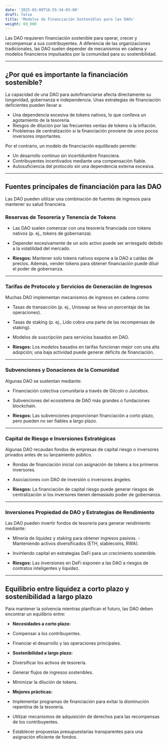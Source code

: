 ```yaml
---
date: '2025-03-09T16:55:34-03:00'
draft: false
title: 'Modelos de Financiación Sostenibles para las DAOs'
weight: 69_000
---
```


Las DAO requieren financiación sostenible para operar, crecer y recompensar a sus contribuyentes. A diferencia de las organizaciones tradicionales, las DAO suelen depender de mecanismos en cadena y modelos financieros impulsados ​​por la comunidad para su sostenibilidad.

---

## **¿Por qué es importante la financiación sostenible?**

La capacidad de una DAO para autofinanciarse afecta directamente su longevidad, gobernanza e independencia. Unas estrategias de financiación deficientes pueden llevar a:

- Una dependencia excesiva de tokens nativos, lo que conlleva un agotamiento de la tesorería.
- Riesgos de dilución por las frecuentes ventas de tokens o la inflación.
- Problemas de centralización si la financiación proviene de unos pocos inversores importantes.

Por el contrario, un modelo de financiación equilibrado permite:

- Un desarrollo continuo sin incertidumbre financiera.
- Contribuyentes incentivados mediante una compensación fiable.
- Autosuficiencia del protocolo sin una dependencia externa excesiva.

---

## **Fuentes principales de financiación para las DAO**

Las DAO pueden utilizar una combinación de fuentes de ingresos para mantener su salud financiera.

### **Reservas de Tesorería y Tenencia de Tokens**
- Las DAO suelen comenzar con una tesorería financiada con tokens nativos (p. ej., tokens de gobernanza).
- Depender excesivamente de un solo activo puede ser arriesgado debido a la volatilidad del mercado.

- **Riesgos:** Mantener solo tokens nativos expone a la DAO a caídas de precios. Además, vender tokens para obtener financiación puede diluir el poder de gobernanza.

---

### **Tarifas de Protocolo y Servicios de Generación de Ingresos**
Muchas DAO implementan mecanismos de ingresos en cadena como:

- Tasas de transacción (p. ej., Uniswap se lleva un porcentaje de las operaciones).
- Tasas de staking (p. ej., Lido cobra una parte de las recompensas de staking).
- Modelos de suscripción para servicios basados ​​en DAO.

- **Riesgos:** Los modelos basados ​​en tarifas funcionan mejor con una alta adopción; una baja actividad puede generar déficits de financiación.

---

### **Subvenciones y Donaciones de la Comunidad**
Algunas DAO se sustentan mediante:

- Financiación colectiva comunitaria a través de Gitcoin o Juicebox.
- Subvenciones del ecosistema de DAO más grandes o fundaciones blockchain.

- **Riesgos:** Las subvenciones proporcionan financiación a corto plazo, pero pueden no ser fiables a largo plazo.

- ---

### **Capital de Riesgo e Inversiones Estratégicas**
Algunas DAO recaudan fondos de empresas de capital riesgo o inversores privados antes de su lanzamiento público.

- Rondas de financiación inicial con asignación de tokens a los primeros inversores.
- Asociaciones con DAO de inversión o inversores ángeles.

- **Riesgos:** La financiación de capital riesgo puede generar riesgos de centralización si los inversores tienen demasiado poder de gobernanza.

- ---

### **Inversiones Propiedad de DAO y Estrategias de Rendimiento**
Las DAO pueden invertir fondos de tesorería para generar rendimiento mediante:

- Minería de liquidez y staking para obtener ingresos pasivos. - Manteniendo activos diversificados (ETH, stablecoins, RWA).
- Invirtiendo capital en estrategias DeFi para un crecimiento sostenible.

- **Riesgos:** Las inversiones en DeFi exponen a las DAO a riesgos de contratos inteligentes y liquidez.

---

## **Equilibrio entre liquidez a corto plazo y sostenibilidad a largo plazo**

Para mantener la solvencia mientras planifican el futuro, las DAO deben encontrar un equilibrio entre:

- **Necesidades a corto plazo:**
- Compensar a los contribuyentes.
- Financiar el desarrollo y las operaciones principales.

- **Sostenibilidad a largo plazo:**
- Diversificar los activos de tesorería.
- Generar flujos de ingresos sostenibles.
- Minimizar la dilución de tokens.

- **Mejores prácticas:**
- Implementar programas de financiación para evitar la disminución repentina de la tesorería.
- Utilizar mecanismos de adquisición de derechos para las recompensas de los contribuyentes.
- Establecer propuestas presupuestarias transparentes para una asignación eficiente de fondos.